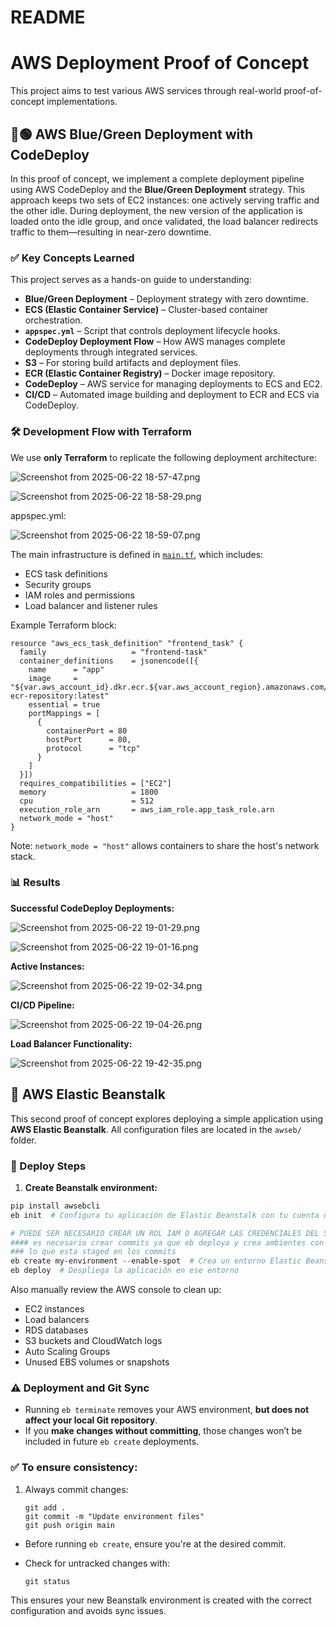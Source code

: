 # README

# AWS Deployment Proof of Concept

This project aims to test various AWS services through real-world proof-of-concept implementations.

## 🔵🟢 AWS Blue/Green Deployment with CodeDeploy

In this proof of concept, we implement a complete deployment pipeline using AWS CodeDeploy and the **Blue/Green Deployment** strategy. This approach keeps two sets of EC2 instances: one actively serving traffic and the other idle. During deployment, the new version of the application is loaded onto the idle group, and once validated, the load balancer redirects traffic to them—resulting in near-zero downtime.

### ✅ Key Concepts Learned

This project serves as a hands-on guide to understanding:

- **Blue/Green Deployment** – Deployment strategy with zero downtime.
- **ECS (Elastic Container Service)** – Cluster-based container orchestration.
- **`appspec.yml`** – Script that controls deployment lifecycle hooks.
- **CodeDeploy Deployment Flow** – How AWS manages complete deployments through integrated services.
- **S3** – For storing build artifacts and deployment files.
- **ECR (Elastic Container Registry)** – Docker image repository.
- **CodeDeploy** – AWS service for managing deployments to ECS and EC2.
- **CI/CD** – Automated image building and deployment to ECR and ECS via CodeDeploy.

### 🛠 Development Flow with Terraform

We use **only Terraform** to replicate the following deployment architecture:

![Screenshot from 2025-06-22 18-57-47.png](assets/Screenshot_from_2025-06-22_18-57-47.png)

![Screenshot from 2025-06-22 18-58-29.png](assets/Screenshot_from_2025-06-22_18-58-29.png)

appspec.yml:

![Screenshot from 2025-06-22 18-59-07.png](assets/Screenshot_from_2025-06-22_18-59-07.png)

The main infrastructure is defined in [`main.tf`](https://www.notion.so/main.tf), which includes:

- ECS task definitions
- Security groups
- IAM roles and permissions
- Load balancer and listener rules

Example Terraform block:

```
resource "aws_ecs_task_definition" "frontend_task" {
  family                   = "frontend-task"
  container_definitions    = jsonencode([{
    name      = "app"
    image     = "${var.aws_account_id}.dkr.ecr.${var.aws_account_region}.amazonaws.com/app-ecr-repository:latest"
    essential = true
    portMappings = [
      {
        containerPort = 80
        hostPort      = 80,
        protocol      = "tcp"
      }
    ]
  }])
  requires_compatibilities = ["EC2"]
  memory                   = 1800
  cpu                      = 512
  execution_role_arn       = aws_iam_role.app_task_role.arn
  network_mode = "host"
}
```

Note: `network_mode = "host"` allows containers to share the host's network stack.

### 📊 Results

**Successful CodeDeploy Deployments:**

![Screenshot from 2025-06-22 19-01-29.png](assets/Screenshot_from_2025-06-22_19-01-29.png)

![Screenshot from 2025-06-22 19-01-16.png](assets/Screenshot_from_2025-06-22_19-01-16.png)

**Active Instances:**

![Screenshot from 2025-06-22 19-02-34.png](assets/Screenshot_from_2025-06-22_19-02-34.png)

**CI/CD Pipeline:**

![Screenshot from 2025-06-22 19-04-26.png](assets/Screenshot_from_2025-06-22_19-04-26.png)

**Load Balancer Functionality:**

![Screenshot from 2025-06-22 19-42-35.png](assets/Screenshot_from_2025-06-22_19-42-35.png)

## 🌿 AWS Elastic Beanstalk

This second proof of concept explores deploying a simple application using **AWS Elastic Beanstalk**. All configuration files are located in the `awseb/` folder.

### 🚀 Deploy Steps

1. **Create Beanstalk environment:**

```powershell
pip install awsebcli
eb init  # Configura tu aplicación de Elastic Beanstalk con tu cuenta de AWS 

# PUEDE SER NECESARIO CREAR UN ROL IAM O AGREGAR LAS CREDENCIALES DEL SERVIDOR ROOT
#### es necesario crear commits ya que eb deploya y crea ambientes con
### lo que esta staged en los commits
eb create my-environment --enable-spot  # Crea un entorno Elastic Beanstalk
eb deploy  # Despliega la aplicación en ese entorno
```

Also manually review the AWS console to clean up:

- EC2 instances
- Load balancers
- RDS databases
- S3 buckets and CloudWatch logs
- Auto Scaling Groups
- Unused EBS volumes or snapshots

### ⚠️ Deployment and Git Sync

- Running `eb terminate` removes your AWS environment, **but does not affect your local Git repository**.
- If you **make changes without committing**, those changes won’t be included in future `eb create` deployments.

### ✅ To ensure consistency:

1. Always commit changes:
    
    ```
    git add .
    git commit -m "Update environment files"
    git push origin main
    ```
    
- Before running `eb create`, ensure you're at the desired commit.
- Check for untracked changes with:
    
    ```
    git status
    ```
    

This ensures your new Beanstalk environment is created with the correct configuration and avoids sync issues.